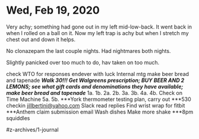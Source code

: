 # Wed, Feb 19, 2020
Very achy; something had gone out in my left mid-low-back. It went back in when I rolled on a ball on it. Now my left trap is achy but when I stretch my chest out and down it helps.

No clonazepam the last couple nights. Had nightmares both nights. 

Slightly panicked over too much to do, hav taken on too much.

check WTO for responses
endever with luck
Internal mtg
make beer bread and tapenade
***Walk 30!!! Get Walgreens prescription; BUY BEER AND 2 LEMONS; see what gift cards and denominations they have available; make beer bread and tapenade***
1a. 
1b. 
2a. 
2b. 
3a. 
3b.
4a. 
4b. 
Check on Time Machine
5a. 
5b. 
***York thermometer testing plan, carry out
***530 checkin
jillbertini@yahoo.com
Slack read replies
Find wrist wrap for fitbit
***Anthem claim submission email
Wash dishes
Make more shake
***8pm squiddles



#z-archives/1-journal